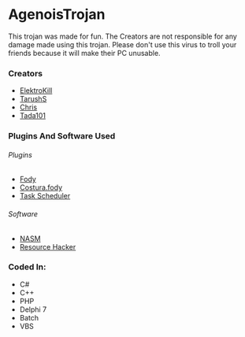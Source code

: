 # AgenoisTrojan
This trojan was made for fun.
The Creators are not responsible for any damage made using this trojan.
Please don't use this virus to troll your friends because it will make their PC unusable.
### Creators
* [ElektroKill](https://github.com/ElektroKill)
* [TarushS](https://github.com/TarushS)
* [Chris](https://github.com/Chrxis)
* [Tada101](https://github.com/Tada101)
### Plugins And Software Used
###### Plugins
* [Fody](https://github.com/Fody/Fody)
* [Costura.fody](https://github.com/Fody/Costura)
* [Task Scheduler](https://github.com/dahall/TaskScheduler)
###### Software
* [NASM](http://nasm.us)
* [Resource Hacker](http://www.angusj.com/resourcehacker/)
### Coded In:
* C#
* C++
* PHP
* Delphi 7
* Batch
* VBS

